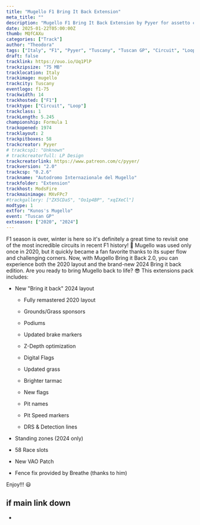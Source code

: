 ```yaml
---
title: "Mugello F1 Bring It Back Extension"
meta_title: ""
description: "Mugello F1 Bring It Back Extension by Pyyer for assetto corsa"
date: 2025-01-22T05:00:00Z
thumb: MQfCAXu
categories: ["Track"]
author: "Theodora"
tags: ["Italy", "F1", "Pyyer", "Tuscany", "Tuscan GP", "Circuit", "Loop"]
draft: false
tracklink: https://ouo.io/Uq1PlP
trackzipsize: "75 MB"
tracklocation: Italy
trackimage: mugello
trackcity: Tuscany
eventlogo: f1-75
trackwidth: 14
trackhosted: ["F1"]
tracktype: ["Circuit", "Loop"]
trackclass: 1 
trackLength: 5.245
championship: Formula 1
trackopened: 1974
tracklayout: 2
trackpitboxes: 58
trackcreator: Pyyer
# trackcsp1: "Unknown"
# trackcreatorfull: LP Design
trackcreatorlink: https://www.patreon.com/c/pyyer/
trackversion: "2.0"
trackcsp: "0.2.6"
trackname: "Autodromo Internazionale del Mugello"
trackfolder: "Extension"
trackhost: ModsFire
trackmainimage: MXvFPc7
#trackgallery: ["ZX5CDaS", "Oo1p4BP", "xqIXeCl"]
modtype: 1
extfor: "Kunos's Mugello"
event: "Tuscan GP"
extseason: ["2020", "2024"]
---
```


F1 season is over, winter is here so it's definitely a great time to revisit one of the most incredible circuits in recent F1 history! 🥳️
Mugello was used only once in 2020, but it quickly became a fan favorite thanks to its super flow and challenging corners.
Now, with Mugello Bring it Back 2.0, you can experience both the 2020 layout and the brand-new 2024 Bring it back edition.
Are you ready to bring Mugello back to life? 😎
This extensions pack includes:

- New "Bring it back" 2024 layout

	- Fully remastered 2020 layout

	- Grounds/Grass sponsors

	- Podiums

	- Updated brake markers

	- Z-Depth optimization

	- Digital Flags

	- Updated grass

	- Brighter tarmac

	- New flags

	- Pit names

	- Pit Speed markers

	- DRS & Detection lines

- Standing zones (2024 only)

- 58 Race slots

- New VAO Patch

- Fence fix provided by Breathe (thanks to him)

Enjoy!!! 😃

## if main link down

- 